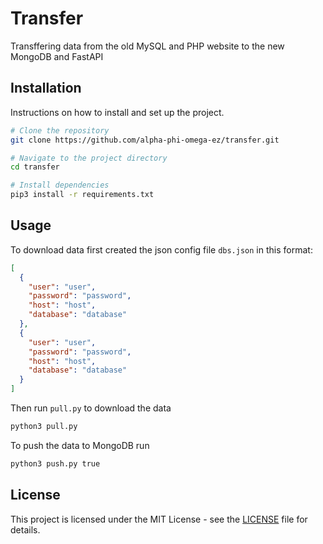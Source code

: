 # Transfer

Transffering data from the old MySQL and PHP website to the new MongoDB and FastAPI

## Installation

Instructions on how to install and set up the project.

```bash
# Clone the repository
git clone https://github.com/alpha-phi-omega-ez/transfer.git

# Navigate to the project directory
cd transfer

# Install dependencies
pip3 install -r requirements.txt
```

## Usage

To download data first created the json config file `dbs.json` in this format:

```json
[
  {
    "user": "user",
    "password": "password",
    "host": "host",
    "database": "database"
  },
  {
    "user": "user",
    "password": "password",
    "host": "host",
    "database": "database"
  }
]
```

Then run `pull.py` to download the data

```bash
python3 pull.py
```

To push the data to MongoDB run

```bash
python3 push.py true
```

## License

This project is licensed under the MIT License - see the [LICENSE](LICENSE) file for details.